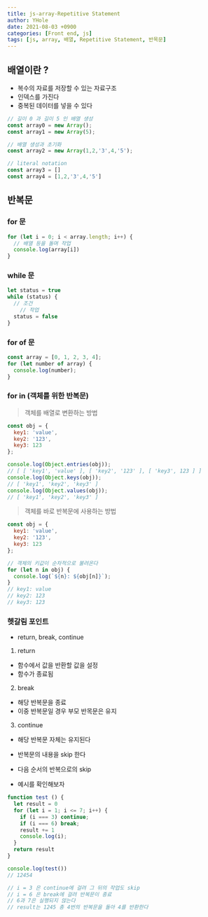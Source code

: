 ```yaml
---
title: js-array-Repetitive Statement
author: YHole
date: 2021-08-03 +0900
categories: [Front end, js]
tags: [js, array, 배열, Repetitive Statement, 반목문]
---
```


## 배열이란 ?

- 복수의 자료를 저장할 수 있는 자료구조
- 인덱스를 가진다
- 중복된 데이터를 넣을 수 있다

```javascript
// 길이 0 과 길이 5 인 배열 생성
const array0 = new Array();
const array1 = new Array(5);

// 배열 생성과 초기화
const array2 = new Array(1,2,'3',4,'5');

// literal notation
const array3 = []
const array4 = [1,2,'3',4,'5']

```
## 반복문

### for 문

```javascript
for (let i = 0; i < array.length; i++) {
  // 배열 등을 돌며 작업
  console.log(array[i]) 
}
```

### while 문

```javascript
let status = true
while (status) {
  // 조건
    // 작업
  status = false
}
```

### for of 문

```javascript
const array = [0, 1, 2, 3, 4];
for (let number of array) {
  console.log(number);
}
```

### for in (객체를 위한 반복문)

> 객체를 배열로 변환하는 방법

```javascript
const obj = {
  key1: 'value',
  key2: '123',
  key3: 123
};

console.log(Object.entries(obj));
// [ [ 'key1', 'value' ], [ 'key2', '123' ], [ 'key3', 123 ] ]
console.log(Object.keys(obj));
// [ 'key1', 'key2', 'key3' ]
console.log(Object.values(obj));
// [ 'key1', 'key2', 'key3' ]
```

> 객체를 바로 반복문에 사용하는 방법

```javascript
const obj = {
  key1: 'value',
  key2: '123',
  key3: 123
};

// 객체의 키값이 순차적으로 불려온다
for (let n in obj) {
  console.log(`${n}: ${obj[n]}`);
}
// key1: value
// key2: 123
// key3: 123
```

### 헷갈림 포인트

- return, break, continue

1. return
  - 함수에서 값을 반환할 값을 설정
  - 함수가 종료됨

2. break
  - 해당 반복문을 종료
  - 이중 반복문일 경우 부모 반목문은 유지

3. continue
  - 해당 반복문 자체는 유지된다
  - 반복문의 내용을 skip 한다
  - 다음 순서의 반복으로의 skip

- 예시를 확인해보자

```javascript
function test () {
  let result = 0
  for (let i = 1; i <= 7; i++) {
    if (i === 3) continue;
    if (i === 6) break;
    result += 1
    console.log(i);
  }
  return result
}

console.log(test())
// 12454

// i = 3 은 continue에 걸려 그 뒤의 작업도 skip
// i = 6 은 break에 걸려 반복문이 종료
// 6과 7은 실행되지 않는다
// result는 1245 총 4번의 반복문을 돌아 4를 반환한다
```

